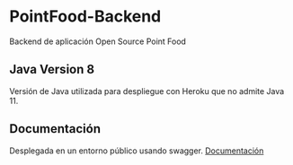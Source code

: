 # PointFood-Backend
Backend de aplicación Open Source Point Food
## Java Version 8
Versión de Java utilizada para despliegue con Heroku que no admite Java 11.
## Documentación
Desplegada en un entorno público usando swagger. [Documentación](https://pointfood-backend.herokuapp.com/swagger-ui/index.html/)
